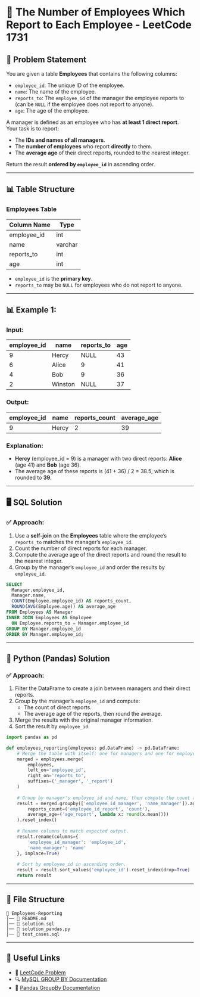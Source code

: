 # 👥 The Number of Employees Which Report to Each Employee - LeetCode 1731

## 📌 Problem Statement
You are given a table **Employees** that contains the following columns:
- `employee_id`: The unique ID of the employee.
- `name`: The name of the employee.
- `reports_to`: The `employee_id` of the manager the employee reports to (can be `NULL` if the employee does not report to anyone).
- `age`: The age of the employee.

A manager is defined as an employee who has **at least 1 direct report**.  
Your task is to report:
- The **IDs and names of all managers**.
- The **number of employees** who report **directly** to them.
- The **average age** of their direct reports, rounded to the nearest integer.

Return the result **ordered by `employee_id`** in ascending order.

---

## 📊 Table Structure

### **Employees Table**
| Column Name | Type    |
| ----------- | ------- |
| employee_id | int     |
| name        | varchar |
| reports_to  | int     |
| age         | int     |

- `employee_id` is the **primary key**.
- `reports_to` may be `NULL` for employees who do not report to anyone.

---

## 📊 Example 1:

### **Input:**
| employee_id | name    | reports_to | age |
| ----------- | ------- | ---------- | --- |
| 9           | Hercy   | NULL       | 43  |
| 6           | Alice   | 9          | 41  |
| 4           | Bob     | 9          | 36  |
| 2           | Winston | NULL       | 37  |

### **Output:**
| employee_id | name  | reports_count | average_age |
| ----------- | ----- | ------------- | ----------- |
| 9           | Hercy | 2             | 39          |

### **Explanation:**
- **Hercy** (employee_id = 9) is a manager with two direct reports: **Alice** (age 41) and **Bob** (age 36).  
- The average age of these reports is (41 + 36) / 2 = 38.5, which is rounded to **39**.

---

## 🖥 SQL Solution

### ✅ **Approach:**
1. Use a **self-join** on the **Employees** table where the employee’s `reports_to` matches the manager’s `employee_id`.
2. Count the number of direct reports for each manager.
3. Compute the average age of the direct reports and round the result to the nearest integer.
4. Group by the manager’s `employee_id` and order the results by `employee_id`.

```sql
SELECT
  Manager.employee_id,
  Manager.name,
  COUNT(Employee.employee_id) AS reports_count,
  ROUND(AVG(Employee.age)) AS average_age
FROM Employees AS Manager
INNER JOIN Employees AS Employee
  ON Employee.reports_to = Manager.employee_id
GROUP BY Manager.employee_id
ORDER BY Manager.employee_id;
```

---

## 🐍 Python (Pandas) Solution

### ✅ **Approach:**
1. Filter the DataFrame to create a join between managers and their direct reports.
2. Group by the manager’s `employee_id` and compute:
   - The count of direct reports.
   - The average age of the reports, then round the average.
3. Merge the results with the original manager information.
4. Sort the result by `employee_id`.

```python
import pandas as pd

def employees_reporting(employees: pd.DataFrame) -> pd.DataFrame:
    # Merge the table with itself: one for managers and one for employees reporting to them.
    merged = employees.merge(
        employees, 
        left_on='employee_id', 
        right_on='reports_to', 
        suffixes=('_manager', '_report')
    )
    
    # Group by manager's employee_id and name, then compute the count and average age of reports.
    result = merged.groupby(['employee_id_manager', 'name_manager']).agg(
        reports_count=('employee_id_report', 'count'),
        average_age=('age_report', lambda x: round(x.mean()))
    ).reset_index()
    
    # Rename columns to match expected output.
    result.rename(columns={
        'employee_id_manager': 'employee_id',
        'name_manager': 'name'
    }, inplace=True)
    
    # Sort by employee_id in ascending order.
    result = result.sort_values('employee_id').reset_index(drop=True)
    return result
```

---

## 📁 File Structure
```
📂 Employees-Reporting
│── 📜 README.md
│── 📜 solution.sql
│── 📜 solution_pandas.py
│── 📜 test_cases.sql
```

---

## 🔗 Useful Links
- 📖 [LeetCode Problem](https://leetcode.com/problems/the-number-of-employees-which-report-to-each-employee/)
- 🔍 [MySQL GROUP BY Documentation](https://www.w3schools.com/sql/sql_groupby.asp)
- 🐍 [Pandas GroupBy Documentation](https://pandas.pydata.org/docs/reference/api/pandas.DataFrame.groupby.html)
